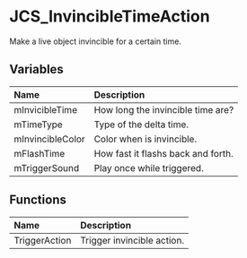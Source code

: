 # JCS_InvincibleTimeAction

Make a live object invincible for a certain time.

## Variables

| Name             | Description                        |
|:-----------------|:-----------------------------------|
| mInvicibleTime   | How long the invincible time are?  |
| mTimeType        | Type of the delta time.            |
| mInvincibleColor | Color when is invincible.          |
| mFlashTime       | How fast it flashs back and forth. |
| mTriggerSound    | Play once while triggered.         |

## Functions

| Name          | Description                |
|:--------------|:---------------------------|
| TriggerAction | Trigger invincible action. |
